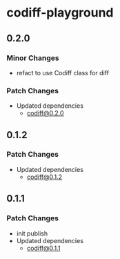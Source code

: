# codiff-playground

## 0.2.0

### Minor Changes

- refact to use Codiff class for diff

### Patch Changes

- Updated dependencies
  - codiff@0.2.0

## 0.1.2

### Patch Changes

- Updated dependencies
  - codiff@0.1.2

## 0.1.1

### Patch Changes

- init publish
- Updated dependencies
  - codiff@0.1.1
